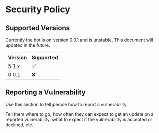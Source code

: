 # Security Policy

## Supported Versions

Currently the bot is on version 0.0.1 and is unstable. This document will updated in the future.

| Version | Supported          |
| ------- | ------------------ |
| 5.1.x   | :white_check_mark: |
| 0.0.1|:x:                |

## Reporting a Vulnerability

Use this section to tell people how to report a vulnerability.

Tell them where to go, how often they can expect to get an update on a
reported vulnerability, what to expect if the vulnerability is accepted or
declined, etc.
